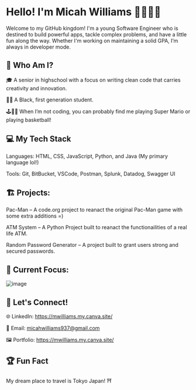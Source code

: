 # Hello! I'm Micah Williams 👨🏾‍💻👾
Welcome to my GitHub kingdom! I'm a young Software Engineer who is destined to build powerful apps, tackle complex problems, and have a little fun along the way. Whether I'm working on maintaining a solid GPA, I’m always in developer mode.

## 🚀 Who Am I?
🎓 A senior in highschool with a focus on writing clean code that carries creativity and innovation.

👨🏾 A Black, first generation student.

🕹️⛹🏾 When I’m not coding, you can probably find me playing Super Mario or playing basketball!

## 💻 My Tech Stack
Languages: HTML, CSS, JavaScript, Python, and Java (My primary language lol!)

Tools: Git, BitBucket, VSCode, Postman, Splunk, Datadog, Swagger UI

## 🏗️ Projects: 
Pac-Man – A code.org project to reanact the original Pac-Man game with some extra additions =)

ATM System – A Python Project built to reanact the functionailities of a real life ATM.

Random Password Generator – A project built to grant users strong and secured passwords.

## 🔧 Current Focus:
![image](https://github.com/user-attachments/assets/118a5dcc-1d71-4c36-8d57-b2c3a9c38338)

## 💬 Let's Connect!
🌐 LinkedIn: https://mwilliams.my.canva.site/

📧 Email: micahwilliams937@gmail.com

🖼️ Portfolio: https://mwilliams.my.canva.site/

## 🏆 Fun Fact
My dream place to travel is Tokyo Japan! ⛩️
